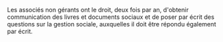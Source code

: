   
 Les associés non gérants ont le droit, deux fois par an, d'obtenir communication des livres et documents sociaux et de poser par écrit des questions sur la gestion sociale, auxquelles il doit être répondu également par écrit.  

  
